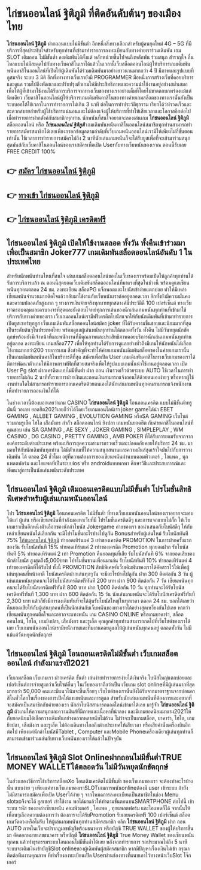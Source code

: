 # ไก่ชนออนไลน์ ฐิติภูมิ  ที่ติดอันดับต้นๆ ของเมืองไทย

**ไก่ชนออนไลน์ ฐิติภูมิ** ฝากถอนแบบไม่มีขั้นต่ำ  อีกหนึ่งสิ่งทางเลือกสำหรับผู้คนยุคใหม่ 4G – 5G ที่มีบริการที่สุดประทับใจสำหรับทุกท่านที่เข้ามาทำรายการลงทะเบียนกับทางค่ายเราร่วมเดิมพัน เกม SLOT  เติมถอน ไม่มีขั้นต่ำ ลงเดิมพันได้ตั้งแต่ หลักหน่วยขึ้นไปจนถึงหลักพัน ร่วมสนุก สำราญใจ ลื่นไหลแบบไม่มีสะดุดไปกับทางเว็บคาสิโนเราได้แล้วในเวลานี้เว็บสล็อตออนไลน์ผู้ให้บริการเกมเดิมพันพนันคาสิโนออนไลน์ที่เปิดให้ผู้เดิมพันได้ร่วมเดิมพันมาอย่างยาวนานมากกว่า 4 ปี มีภาพและรูปแบบที่ดูสมจริง ระบบ 3 มิติ
อีกทั้งทางทางเว็บเรายังมี  PROGRAMMER มือหนึ่งการสร้างเว็บที่คอยบริการและดูแล  รวมไปถึงพัฒนาและปรับปรุงตัวเกมให้มีประสิทธิภาพและความน่าใช้งานอยู่อย่างสม่ำเสมอ เพื่อให้ผู้ที่เข้ามาใช้งานได้รับการบริการจากทางเว็บของทางเราอย่างเต็มที่โดยไม่ขาดตกบกพร่องแม้แต่นิดเดียว เว็บคาสิโนออนไลน์ผู้ให้บริการเกมเดิมพันคาสิโนของทางค่ายเกมสล็อตของทางเรานั้นยังเป็นระบบออโต้ใช้เวลาในการทำรายการไม่เกิน 3 นาที ต่อในการทำประวัติธุกรรม เรียกได้ว่าIรวดเร็วและสะดวกสบายสำหรับผู้ใช้บริการแน่นอนและไม่ต้องแจ้งผู้ให้บริการที่ทำให้เสียเวลาและโอกาสอีกต่อไปเมื่อทำรายการฝากตังค์กับสมาชิกทุกท่าน
นักพนันที่สนใจอยากจะลองเล่นเกม **ไก่ชนออนไลน์ ฐิติภูมิ** สล็อตออนไลน์ หรือ ***ไก่ชนออนไลน์ ฐิติภูมิ*** เกมเดิมพันพนันคาสิโนออนไลน์สมาชิกทุกท่านสามารถทำรายการสมัครสมาชิกได้เลยเพียงกรอกข้อมูลตามลำดับที่เว็บเกมพนันออนไลน์เรามีให้เพียงไม่กี่ขั้นตอนเท่านั้น ใช้เวลาการทำรายการสมัครไม่ถึง 2 นาทีนักเล่นเกมพนันก็จะได้รับยูสเพื่อที่จะเข้ามาร่วมสนุกสุดมันส์กับเว็บคาสิโนออนไลน์ของเราสมัครเพื่อเปิด Userกับทางเว็บพนันของเราณ ตอนนี้รับเลย FREE CREDIT 100%

## 👉 [สมัคร ไก่ชนออนไลน์ ฐิติภูมิ](https://archa888.com/)
## 👉 [ทางเข้า ไก่ชนออนไลน์ ฐิติภูมิ](https://archa888.com/)
## 👉 [ไก่ชนออนไลน์ ฐิติภูมิ เครดิตฟรี](https://archa888.com/)

## ไก่ชนออนไลน์ ฐิติภูมิ เปิดให้ใช้งานตลอด ทั้งวัน ทั้งคืนเข้าร่วมมาเพื่อเป็นสมาชิก Joker777 เกมเดิมพันสล็อตออนไลน์อันดับ 1 ในประเทศไทย

สำหรับนักพนันท่านไหนที่สนใจ เล่นเกมสล็อตออนไลน์ของในเว็บของเราพร้อมเปิดให้ลูกค้าทุกท่านได้รับการบริการแล้ว ณ ตอนนี้สุดยอดเว็บเดิมพันสล็อตออนไลน์ที่มาแรงที่สุดในช่วงนี้ พร้อมดูแลเซียนพนันทุกคนตลอด 24 ชม. ลงทะเบียน สล็อตPG แจ็กพอตและโบนัสเข้าง่ายแตกบ่อย ทำให้มีเหล่าเซียนพนันจำนวนมากติดใจแล้วกลับมาใช้งานกับเว็บพนันเราต่ออยู่ตลอดเวลา อีกทั้งยังมีความมั่นคงและความปลอดภัยสูงมาก ๆ ทางการเงินจ่ายจริงทุกบาททุกสตางค์มีประวัติดี 100 เปอร์เซ็นต์ ทางเว็บเราครอบคลุมและครบวงจรที่สุดและยังตอบโจทย์ทุกการเล่นของนักเล่นเกมพนันทุกท่านที่เข้ามาใช้บริการกับทางค่ายของเรา
เว็บเกมออนไลน์เรามีฟรีเครดิตโบนัสแจกให้กับนักเดิมพันที่เข้ามาทำรายการเปิดยูสเซอร์ทุกยูส เว็บเกมเดิมพันสล็อตออนไลน์สมัคร joker ที่ได้รับความชื่นชอบและนิยมมากที่สุดเป็นระดับต้นๆในประเทศไทย พร้อมดูแลผู้เล่นพนันทุกท่านได้ตลอดทั้งวัน ทั้งคืน ไม่มีวันหยุดนักขัตฤกษ์พร้อมยังมีเจ้าหน้าที่และพนักงานที่มีคุณภาพและประสิทธิภาพคอยบริการนักเล่นเกมพนันทุกท่านอยู่ตลอด ลงทะเบียน เกมสล็อต777 เพื่อให้ทุกท่านได้รับการดูแลอย่างทั่วถึงมีเกมให้นักพนันได้เลือกใช้งานมากกว่า200 รายการเกม
สิ่งสำคัญที่จะทำให้ค่ายเกมพนันเดิมพันสล็อตของในค่ายเกมเรานั้นเป็นเกมเดิมพันพนันคาสิโนบริการดีที่สุด สมัครเพื่อเปิด User  เกมเดิมพันคาสิโนทางเว็บเกมของเราได้มีการพัฒนาตัวเกมให้มีภาพกราฟฟิกที่สวยสมจริงเพื่อให้รูปแบบเกมนั้นน่าใช้งานอยู่ตลอดเวลา เปิด User Pg slot ฝากเครดิตแบบไม่มีขั้นต่ำ ฝาก ถอน เงินรวดเร็วด้วยระบบ AUTO ใช้เวลาในการทำรายการไม่เกิน 2 นาทีทั้งรายการฝากเงินและถอนเงินสามารถแจ้งถอนได้ด้วยตนเองง่ายๆ หรือหากผู้ใช้งานท่านใดไม่สามารถทำรายการถอนเคดริตด้วยตนเองได้นักเล่นเกมพนันทุกคนสามารถแจ้งพนักงานเพื่อทำรายการถอนเงินให้ได้

ในช่วงเวลานี้ต้องบอกเลยว่าเกม CASINO **ไก่ชนออนไลน์ ฐิติภูมิ** โอนถอนเครดิต แบบไม่มีขั้นต่ำทรู มันนี่ วอเลท ยอดฮิต2021เลยก็ว่าได้โดยเว็บเกมออนไลน์เรา joker gameได้นำ EBET GAMING , ALLBET GAMING , EVOLUTION GAMING หรือSA GAMING เว็บไซต์รวมเกมรูเล็ต ไฮโล เสือมังกร กำถั่ว สล็อตออนไลน์ ยิงปลา เกมพนันยอดฮิต กับค่ายคาสิโนออนไลน์ที่คุณชอบ เช่น SA GAMING , AE SEXY , JOKER GAMING , SIMPLEPLAY , WM CASINO , DG CASINO , PRETTY GAMING , AMB POKER  ที่ได้รับการยอมรับจากจากองค์กรระดับต่างประเทศ พร้อมบริการสุดความสามารถรวดเร็วและปลอดภัยคอยให้บริการ 24 ชม. มามอบให้กับนักเดิมพันทุกท่าน ได้มีตัวเกมที่ให้ความสนุกสนานและความมันส์สุดเร้าใจมันไปกับการวางเดิมพัน ได้ ตลอด 24 ชั่วโมง อยู่ที่ความต้องการของเซียนพนันผ่านบนคอมพิวเตอร์ , ไอแพด , ทุกแพลตฟอร์ม และไอแพดที่เป็นระบบios หรือ androidแบบพกพา ศึกษาวิธีและประสบการณ์และพัฒนาสู่การเป็นนักเล่นพนันระดับประเทศ

## ไก่ชนออนไลน์ ฐิติภูมิ เติมถอนเครดิตแบบไม่มีขั้นต่ำ โปรโมชั่นสิทธิพิเศษสำหรับผู้เล่นเกมพนันออนไลน์

โปร **ไก่ชนออนไลน์ ฐิติภูมิ** โอนถอนเครดิต ไม่มีขั้นต่ำ ที่ทางเว็บเกมพนันออนไลน์ของเราอยากจะมอบให้แก่  ผู้เล่น หรือเซียนพนันที่กำลังมองหาเว็บที่มี โปรโมชั่นเครดิตดีๆ และการแจกแบบไม่กั๊ก ให้เว็บเกมเราเป็นอีกหนึ่งตัวเลือกของนักล่าโบนัส Jokergame ค่ายของเรา ขอนำเสนอกับโบนัสดีๆ ให้กับเหล่าเซียนพนันได้เลือกกัน จะมีโปรโมชั่นอะไรบ้างไปดูกัน
Bonusสำหรับผู้เล่นใหม่ รับโบนัสทันที 75% [ไก่ชนออนไลน์ ฐิติภูมิ](https://archa888.com/) ทำยอดเทิร์นแค่ 3 เท่าของเครดิต
 PROMOTION ในการฝากครั้งแรกของวัน รับโบนัสทันที 15% ทำยอดเทิร์นแค่ 2 เท่าของเครดิต
 Promotion ทุกยอดฝาก รับโบนัสทันที 5% ทำยอดเทิร์นแค่ 2 เท่า
 Promotion คืนยอดทุนที่เสีย รับโบนัสทันที 6% จากยอดเสียของนักล่าโบนัส สูงสุดถึง5,000บาท
โปรโมชั่นชวนเพื่อนมาเล่น รับโบนัสทันที 10% ทำยอดเทิร์นแค่ 4 เท่าของเครดิตที่ได้รับไป
ทั้งนี้ PROMOTION สิทธิพิเศษที่เว็บเดิมพันของเราได้คัดสรรไว้ให้เพื่อผู้เล่นทุกคนที่หน้าตาดี โบนัสเครดิตฝากเล่นทุกๆวัน จะมีอะไรบ้างไปดูกัน
ฝาก 300 ติดต่อกัน 3 วัน ผู้เล่นเกมพนันทุกคนจะได้รับโบนัสเครดิตฟรีทันที 200 บาท
ฝาก 900 ติดต่อกัน 7 วัน เซียนพนันทุกคนจะได้รับโบนัสเครดิตฟรีทันที 800 บาท
ฝาก 1,000 ติดต่อกัน 10 วัน ทุกท่านจะได้รับโบนัสเครดิตฟรีทันที 1,300 บาท
ฝาก 600 ติดต่อกัน 15 วัน นักเล่นเกมพนันจะได้รับโบนัสเครดิตฟรีทันที 2,300 บาท
แล้วก็ยังมีการลงเดิมพันที่จะได้ลุ้นรับโบนัสใหญ่ในทุกเวลา ตลอด 24 ชม. บอกได้เลยว่าคืนยอดเสียให้กับผู้เล่นทุกคนที่เป็นนักเล่นกับเว็บพนันของทางเราได้อย่างสุดเหวี่ยงกันไปเลย หากว่าเซียนพนันทุกคนติดใจและอยากจะแทงพนัน เกม CASINO ONLINE หรือเกมบาคาร่า, สล็อตออนไลน์, ไฮโล, เกมยิงปลา, เสือมังกร และรูเล็ต คุณลูกค้าทุกท่านสามารถกดไปที่เว็บไซต์ของเราได้เลย เว็บเกมพนันออนไลน์เรามีพนักงานและทีมงานคอยดูแลให้ผู้เล่นพนันทุกคนอยู่ ตลอดทั้งวัน ไม่มีแม้แต่วันหยุดนักขัตฤกษ์

## ไก่ชนออนไลน์ ฐิติภูมิ โอนถอนเครดิตไม่มีขั้นต่ำ  เว็บเกมสล็อตออนไลน์ กำลังมาแรงปี2021

เว็บเกมสล็อต เว็บเกมเรา ฝากเครดิต ขั้นต่ำ เล่นง่ายทำรายการง่ายได้เงินจริง โบนัสใหญ่แตกบ่อยและเปอร์เซ็นต์การจ่ายสูงกว่าเว็บไซต์อื่นๆ ในเว็บของเราถือว่าเป็น เว็บเกม slot onlineที่มีผู้เล่นมากที่สุดมากกว่า 50,000 คนและมีแนวโน้มจะขึ้นเรื่อยๆ เว็บไซต์ของเรานั้นยังได้รับจากมาตราฐานจากบ่อนคาสิโนทั่วโลกในเรื่องของการเปิดให้แทงพนันและการดูแล สำหรับนักเล่นเกมพนันที่ต้องการและอยากที่จะสมัครเป็นสมาชิกกับค่ายของเรา นักล่าโบนัสสามารถแอดไลน์เข้ามาได้เลย
	มารู้จัก **ไก่ชนออนไลน์ ฐิติภูมิ** ตัวเกมให้ความสนุกและความมันส์ที่มีภาพและเนื้อหาที่น่าลอง และมีเกมยอดนิยมมาแรง2021ให้กับยอดนิยมได้เลือกวางเดิมพันอย่างหลากหลายนับไม่ถ้วน  ไม่ว่าจะเป็นเกมสล็อต, บาคาร่า, ไฮโล, เกมยิงปลา, เสือมังกร และรูเล็ต ไม่ต้องเดินทางไกลถึงต่างประเทศให้เสียเวลา หรือเสียค่านั่งเครื่องบินอีกต่อไป เพียงแค่นักล่าโบนัสมีTablet , Computer และMobile Phoneเครื่องเดียวผู้เล่นทุกท่านก็สามารถเข้ามาร่วมเล่นกับทางเว็บพนันของเราได้แล้วในปัจจุบัน

## ไก่ชนออนไลน์ ฐิติภูมิ Slot Onlineฝากถอนไม่มีขั้นต่ำTRUE MONEY WALLETได้ตลอดวัน ไม่มีวันหยุดนักขัตฤกษ์

ในส่วนของวิธีการใช้บริการสล็อตXo โอนเติมเครดิตไม่มีขั้นต่ำ ของเว็บเกมของเรา จะต้องทำอะไรบ้างนั้น แบบง่าย ๆ เพียงแค่ทางเว็บเกมของเราSLOTเกมการพนันonlineต้องมี user เข้าระบบ ถ้ายังไม่มีสามารถสมัครเพื่อเปิด Userได้ง่าย ๆ จากโหมดการลงทะเบียนเป็นสมาชิกในช่อง Menu slotxoจึงจะได้ ยูสเซอร์ เข้าใช้งาน พอได้มาแล้วให้ทำตามขั้นตอนบนSMARTPHONE ต่อไปนี้
เข้าระบบ รหัส  ของเหล่าเซียนพนัน คอมพิวเตอร์ , ไอแพด , ทุกแพลตฟอร์ม และไอแพดก็ได้
จากนั้นให้เพื่อนๆเลือกความต้องการว่า ต้องการจะได้รับPromotion รับเลยเครดิตฟรี 100 เปอร์เซ็นต์ สล็อตเกมวัดดวงหรือไม่รับ
ให้ผู้เล่นเกมพนันทุกท่านสมัครสมาชิก คลิก **ไก่ชนออนไลน์ ฐิติภูมิ** ฝาก ถอน AUTO ภาพในเว็บจะปรากฏเลขบัญชีพร้อมธนาคาร หรือบัญชี TRUE WALLET ของผู้ให้บริการขึ้นมา
คัดลอกหมายเลขธนาคาร หรือบัญชี **ไก่ชนออนไลน์ ฐิติภูมิ** True Money Wallet ของเซียนพนันทุกคน แล้วทำธุรกรรมระบบโอนถอนไม่มีขั้นต่ำได้เลย
หลังจากทำรายการ รอประมาณไม่ถึง 5 นาที ระบบจะเติมเงินเข้าบัญชีSlot onlineของผู้เดิมพันผู้สมัครสมาชิก
หากมีปัญหาเรื่องเงินไม่เข้า กรุณาติดต่อทีมงานคุณภาพ ที่ทำเรื่องลงทะเบียนเปิด Userผ่านช่องทางที่แนบเอาไว้ทางหน้าเว็บSlot โจ๊กเกอร์


